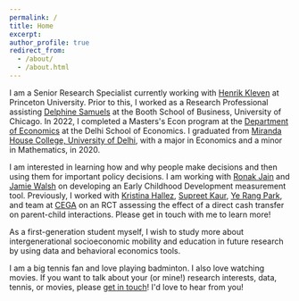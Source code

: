```yaml
---
permalink: /
title: Home
excerpt:
author_profile: true
redirect_from: 
  - /about/
  - /about.html
---
```


I am a Senior Research Specialist currently working with [Henrik Kleven](https://www.henrikkleven.com/) at Princeton University. Prior to this, I worked as a Research Professional assisting [Delphine Samuels](https://www.chicagobooth.edu/faculty/directory/s/delphine-samuels) at the Booth School of Business, University of Chicago. In 2022, I completed a Masters's Econ program at the [Department of Economics](https://econdse.org/) at the Delhi School of Economics. I graduated from [Miranda House College, University of Delhi](https://www.mirandahouse.ac.in/), with a major in Economics and a minor in Mathematics, in 2020. 

I am interested in learning how and why people make decisions and then using them for important policy decisions. I am working with [Ronak Jain](https://www.ronak-jain.com/home) and [Jamie Walsh](https://www.linkedin.com/in/jamessonamwalsh/?originalSubdomain=uk) on developing an Early Childhood Development measurement tool. Previously, I worked with [Kristina Hallez](https://cega.berkeley.edu/user-type/staff/#kristina-hallez), [Supreet Kaur](https://www.supreetkaur.com/), [Ye Rang Park](https://lcdlab.berkeley.edu/people/), and team at [CEGA](https://cega.berkeley.edu/) on an RCT assessing the effect of a direct cash transfer on parent-child interactions. Please get in touch with me to learn more!

As a first-generation student myself, I wish to study more about intergenerational socioeconomic mobility and education in future research by using data and behavioral economics tools.

I am a big tennis fan and love playing badminton. I also love watching movies. If you want to talk about your (or mine!) research interests, data, tennis, or movies, please [get in touch](mailto:aarti@princeton.edu)! I'd love to hear from you!

